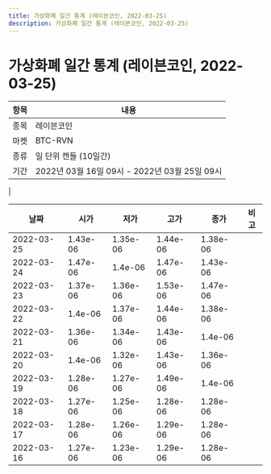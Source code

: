 ```yaml
---
title: 가상화폐 일간 통계 (레이븐코인, 2022-03-25)
description: 가상화폐 일간 통계 (레이븐코인, 2022-03-25)
---
```


가상화폐 일간 통계 (레이븐코인, 2022-03-25)
===

|항목|내용|
|--|--|
|종목|레이븐코인|
|마켓|BTC-RVN|
|종류|일 단위 캔들 (10일간)|
|기간|2022년 03월 16일 09시 - 2022년 03월 25일 09시
|

|날짜|시가|저가|고가|종가|비고|
|--|--|--|--|--|--|
|2022-03-25|1.43e-06|1.35e-06|1.44e-06|1.38e-06|    |
|2022-03-24|1.47e-06|1.4e-06|1.47e-06|1.43e-06|    |
|2022-03-23|1.37e-06|1.36e-06|1.53e-06|1.47e-06|    |
|2022-03-22|1.4e-06|1.37e-06|1.44e-06|1.38e-06|    |
|2022-03-21|1.36e-06|1.34e-06|1.43e-06|1.4e-06|    |
|2022-03-20|1.4e-06|1.32e-06|1.43e-06|1.36e-06|    |
|2022-03-19|1.28e-06|1.27e-06|1.49e-06|1.4e-06|    |
|2022-03-18|1.27e-06|1.25e-06|1.28e-06|1.28e-06|    |
|2022-03-17|1.28e-06|1.26e-06|1.29e-06|1.28e-06|    |
|2022-03-16|1.27e-06|1.23e-06|1.29e-06|1.28e-06|    |
